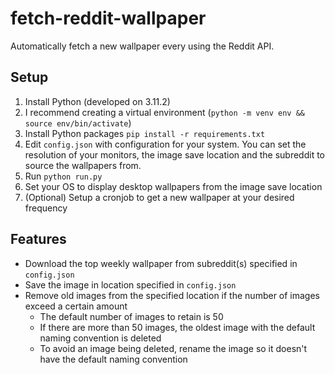 # fetch-reddit-wallpaper

Automatically fetch a new wallpaper every using the Reddit API.

## Setup
1. Install Python (developed on 3.11.2)
2. I recommend creating a virtual environment (`python -m venv env && source env/bin/activate`)
3. Install Python packages `pip install -r requirements.txt`
4. Edit `config.json` with configuration for your system. You can set the resolution of your monitors, the image save location and the subreddit to source the wallpapers from. 
5. Run `python run.py`
6. Set your OS to display desktop wallpapers from the image save location
7. (Optional) Setup a cronjob to get a new wallpaper at your desired frequency

## Features
- Download the top weekly wallpaper from subreddit(s) specified in `config.json`
- Save the image in location specified in `config.json`
- Remove old images from the specified location if the number of images exceed a certain amount
    - The default number of images to retain is 50
    - If there are more than 50 images, the oldest image with the default naming convention is deleted
    - To avoid an image being deleted, rename the image so it doesn't have the default naming convention
